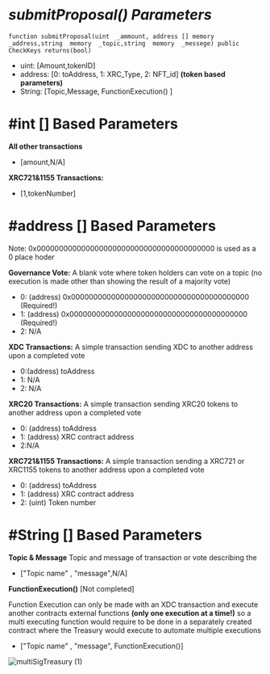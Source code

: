
# ***submitProposal()*** *Parameters*

    function submitProposal(uint  _ammount, address [] memory  _address,string  memory  _topic,string  memory  _messege) public CheckKeys returns(bool)

- uint: [Amount,tokenID] 
- address: [0: toAddress, 1: XRC_Type, 2: NFT_id] **(token based parameters)**
- String: [Topic,Message, FunctionExecution() ] 

# #int [] Based Parameters
**All other transactions**
- [amount,N/A]

**XRC721&1155 Transactions:**
- [1,tokenNumber]

# #address [] Based Parameters
Note: 0x0000000000000000000000000000000000000000 is used as a 0 place hoder

**Governance Vote:**
A blank vote where token holders can vote on a topic (no execution is made other than showing the result of a majority vote)
- 0: (address) 0x0000000000000000000000000000000000000000 (Required!)
- 1: (address) 0x0000000000000000000000000000000000000000 (Required!)
- 2: N/A

**XDC Transactions:**
A simple transaction sending XDC to another address upon a completed vote
- 0:(address) toAddress 
- 1: N/A
- 2: N/A

**XRC20  Transactions:**
A simple transaction sending XRC20 tokens to another address upon a completed vote
- 0: (address) toAddress 
- 1: (address) XRC contract address 
- 2:N/A

**XRC721&1155 Transactions:**
A simple transaction sending a XRC721 or XRC1155  tokens to another address upon a completed vote
 - 0: (address) toAddress 
- 1: (address) XRC contract address
- 2: (uint) Token number 
 
# #String [] Based Parameters
**Topic & Message** 
Topic and message of transaction or vote describing the 
- ["Topic name" , "message",N/A]

 **FunctionExecution()** [Not completed]
 
Function Execution can only be made with an XDC transaction and execute another contracts external functions **(only one execution at a time!)** 
so a multi executing function would require to be done in a separately created contract where the Treasury would execute to automate multiple executions
-  ["Topic name" , "message", FunctionExecution()]

![multiSigTreasury (1)](https://user-images.githubusercontent.com/16103963/175453972-a67d397f-2dcf-4099-8d43-dafad21ab17b.png)

